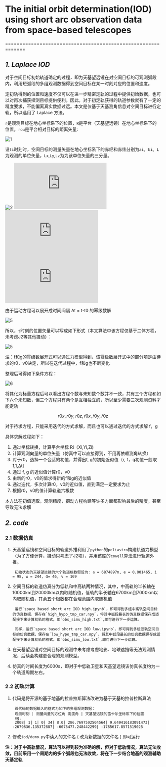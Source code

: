 # The initial orbit determination(IOD) using short arc observation data from space-based telescopes
=============================================================

## *1. Laplace IOD*

对于空间目标初始轨道确定的过程，即为天基望远镜在对空间目标的可观测弧段内，利用短弧段的多组观测数据得到空间目标在某一时刻对应的位置和速度。

定初轨得到的位置和速度不仅可以在进一步精密定轨的过程中提供初始数据，也可以对再次捕获探测目标提供便利。因此，对于初定轨获得的轨道参数就有了一定的精度要求，不能偏离真实数据过远。本文是仅基于天基测角信息对空间目标进行定轨，所以选用了 Laplace 方法。


`r`是观测目标在地心坐标系下的位置，`R`是平台（天基望远镜）在地心坐标系下的位置，`rou`是平台相对目标的距离矢量:    

![1](http://latex.codecogs.com/svg.latex?\\vec{r}=\vec{R}+\vec{\rho})

设`ti`时刻时，空间目标的测量矢量在地心坐标系下的赤经和赤纬分别为`ai`，`bi`。`L`为观测的单位矢量，`Lx`,`Ly`,`Lz`为为该单位矢量的三分量。

![2](http://latex.codecogs.com/svg.latex?\\vec{\rho}=\rho\vec{L})
![3](http://latex.codecogs.com/svg.latex?Lx=cos(b)*cos(a))
![4](http://latex.codecogs.com/svg.latex?Ly=cos(b)*sin(a))
![5](http://latex.codecogs.com/svg.latex?Lz=sin(b))

由于运动方程可以展开成时间间隔  Δt = t-t0 的幂级数解

![5](http://latex.codecogs.com/svg.latex?\\vec{r(t)}=\vec{r0}+\vec{r0^{'}}\Delta+\frac{1}{2}\vec{r0^{''}}\Delta^{2}+\cdots)

所以，`t`时刻的位置矢量可以写成如下形式（本文算法中该方程仅基于二体方程，未考虑J2等其他摄动）：

![5](http://latex.codecogs.com/svg.latex?\\vec{rt}=f(\vec{r0},\vec{r0^{'}},\Delta)*\vec{r0}+g(\vec{r0},\vec{r0^{'}},\Delta)*\dot\vec{r0})

注：f和g的幂级数展开式可以通过力模型得到，该幂级数展开式中的部分项是由待求的r0，v0决定，所以在迭代过程中，f和g也不断变化

整理后可得如下条件方程：

![6](http://latex.codecogs.com/svg.latex?\\vec{L}\times\vec{R}=f(\vec{L}\times\vec{r0})+g(\vec{L}\times\dot\vec{r0}))

将其化为标量方程后可以看出方程个数与未知数个数并不一致，共有三个方程和如下六个未知数，但三个方程只有两个是互相独立的，所以至少需要三次观测资料才能定轨

$$r0x,r0y,r0z,\dot r0x,\dot r0y,\dot r0z$$

对于待求方程，只能采用迭代的方式求解，而且也可以通过迭代的方式求解 f，g

具体求解过程如下：

1. 通过坐标转换，计算平台坐标 Ri（Xi,Yi,Zi)
2. 计算观测向量的单位矢量（仿真中可以直接得到，不用再依赖测角转换）
3. 对于r0，选择一个合适的初值，并得出f, g的初始近似值（r, f，g初值一般取1,1,Δt）
4. 通过 f, g 的近似值计算r0，v0
5. 由新的r0，v0的值求得新的f和g的近似值
6. 通过迭代，多次计算r0，v0的近似值，直到满足一定要求为止
7. 根据r0，v0的值计算轨道六根数


本方法在初值选取，观测精度，摄动方程构建等许多方面都影响最后的精度，甚至导致无法求解

##  *2. code*

### 2.1 数据仿真

1. 天基望远镜和空间目标的轨道外推利用了`python`的`poliastro`构建轨道力模型（为了方便计算，摄动只考虑了J2项），并用该库的`cowell`算法进行轨道外推。

        初始状态的天基望远镜的六个轨道根数假设为: a = 6874897m, e = 0.001465, i = 98, w = 244, Ω= 46, v = 169


2. 空间目标的轨道仿真分为低轨和中高轨两种情况，其中，中高轨的半长轴在10000km到20000km以内取随机值，低轨的半长轴在6700km到7000km以内取随机值，其余五个根数都在合理范围内取随机值

        运行`space based short arc IOD high.ipynb`，即可得到多组中高轨空间目标的仿真数据，保存在`high_hypo_tmp_car.npy`，将其中弧段最长的仿真数据保存成适配接下来计算初轨的格式，即`obs_simu_high.txt`,即可进行下一步运算。
    
        同样，运行`space based short arc IOD low.ipynb`，即可得到多组低轨空间目标的仿真数据，保存在`low_hypo_tmp_car.npy`，将其中弧段最长的仿真数据保存成适配接下来计算初轨的格式，即`obs_simu_low.txt`,即可进行下一步运算。


3. 在天基望远镜对空间目标的观测中未考虑考虑地影、地球遮挡等无法观测情况，后续会构建更合理的观测模型。


4. 仿真的时间长度为6000s，即对于中低轨卫星和天基望远镜该仿真长度约为一个轨道周期左右。

### 2.2 初轨计算

1. 代码是将开源的基于地基的拉普拉斯算法改进为基于天基的拉普拉斯算法

        该代码的数据输入的格式为如下的多组观测数据：
        观测时刻 | 测量向量的方位角 高度角 | 天基望远镜的笛卡尔坐标系下的位置
        eg.
        2008| 1| 1| 0| 34| 8.0| 286.7697502504564| 9.649416183091473| -2679836.135372887| -6075477.248442299| -1785617.8571519025 

2. 修改`iod/demo.py`中读入的文件名 ( 改为新数据的文件名 ) 即可运行

**注：对于中高轨情况，算法可以得到较为准确的解，但对于低轨情况，算法无法收敛，目前采用一个周期内的多个弧段也无法收敛，将在下一步结合地基的观测辅助天基定轨**
